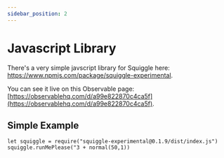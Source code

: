 ```yaml
---
sidebar_position: 2
---
```


# Javascript Library

There's a very simple javscript library for Squiggle here: https://www.npmjs.com/package/squiggle-experimental.

You can see it live on this Observable page: [https://observablehq.com/d/a99e822870c4ca5f](https://observablehq.com/d/a99e822870c4ca5f).


## Simple Example
```
let squiggle = require("squiggle-experimental@0.1.9/dist/index.js")
squiggle.runMePlease("3 + normal(50,1))
```